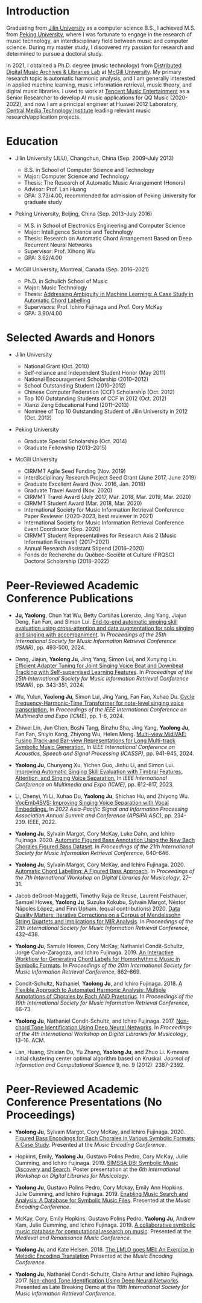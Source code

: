 # Introduction

Graduating from [Jilin University](https://www.jlu.edu.cn/) as a computer science B.S., I achieved M.S. from [Peking University](http://www.cis.pku.edu.cn/auditory/auditory.htm), where I was fortunate to engage in the research of music technology, an interdisciplinary field between music and computer science. During my master study, I discovered my passion for research and determined to pursue a doctoral study. 

In 2021, I obtained a Ph.D. degree (music technology) from [Distributed Digital Music Archives & Libraries Lab](http://ddmal.music.mcgill.ca/) at [McGill University](https://www.mcgill.ca/). My primary research topic is automatic harmonic analysis, and I am generally interested in applied machine learning, music information retrieval, music theory, and digital music libraries. I used to work at [Tencent Music Entertainment](https://www.tencentmusic.com/en-us/) as a Senior Researcher to develop AI music applications for QQ Music (2020-2022), and now I am a principal engineer at Huawei 2012 Laboratory, [Central Media Technology Institute](https://www.bilibili.com/video/BV1PF411T7Tu/) leading relevant music research/application projects. 

# Education

* Jilin University (JLU), Changchun, China (Sep. 2009–July 2013)

  * B.S. in School of Computer Science and Technology
  * Major: Computer Science and Technology
  * Thesis: The Research of Automatic Music Arrangement (Honors)
  * Advisor: Prof. Lan Huang 
  * GPA: 3.73/4.00, recommended for admission of Peking University for graduate study
  
* Peking University, Beijing, China (Sep. 2013–July 2016)

  * M.S. in School of Electronics Engineering and Computer Science
  * Major: Intelligence Science and Technology
  * Thesis: Research on Automatic Chord Arrangement Based on Deep Recurrent Neural Networks
  * Supervisor: Prof. Xihong Wu
  * GPA: 3.62/4.00
  
* McGill University, Montreal, Canada (Sep. 2016–2021)

  * Ph.D. in Schulich School of Music
  * Major: Music Technology
  * Thesis: [Addressing Ambiguity in Machine Learning: A Case Study in Automatic Chord Labelling](https://escholarship.mcgill.ca/downloads/pk02cg572)
  * Supervisors: Prof. Ichiro Fujinaga and Prof. Cory McKay
  * GPA: 3.90/4.00
  
# Selected Awards and Honors

* Jilin University
  * National Grant (Oct. 2010)
  * Self-reliance and Independent Student Honor (May 2011)
  * National Encouragement Scholarship (2010–2012)
  * School Outstanding Student (2010–2012)
  * Chinese Computer Federation (CCF) Scholarship (Oct. 2012)
  * Top 100 Outstanding Students of CCF in 2012 (Oct. 2012)
  * Xianzi Zeng Educational Fund (2011–2013)
  * Nominee of Top 10 Outstanding Student of Jilin University in 2012 (Oct. 2012)
  
* Peking University

  * Graduate Special Scholarship (Oct. 2014)
  * Graduate Fellowship (2013–2015)
  
* McGill University

  * CIRMMT Agile Seed Funding (Nov. 2019)
  * Interdisciplinary Research Project Seed Grant (June 2017, June 2019)
  * Graduate Excellent Award (Nov. 2016, Jan. 2018)
  * Graduate Travel Award (Nov. 2020)
  * CIRMMT Travel Award (July 2017, Mar. 2018, Mar. 2019, Mar. 2020)
  * CIRMMT Student Award (Mar. 2018, Mar. 2020)
  * International Society for Music Information Retrieval Conference Paper Reviewer (2020–2023, best reviewer in 2021)
  * International Society for Music Information Retrieval Conference Event Coordinator (Sep. 2020)
  * CIRMMT Student Representatives for Research Axis 2 (Music Information Retrieval) (2017–2021)
  * Annual Research Assistant Stipend (2016–2020)
  * Fonds de Recherche du Québec-Société et Culture (FRQSC) Doctoral Scholarship (2018–2022)

# Peer-Reviewed Academic Conference Publications 

 * __Ju, Yaolong__, Chun Yat Wu, Betty Cortiñas Lorenzo, Jing Yang, Jiajun Deng, Fan Fan, and Simon Lui. [End-to-end automatic singing skill evaluation using cross-attention and data augmentation for solo singing and singing with accompaniment](https://ismir2024program.ismir.net/poster_89.html). In *Proceedings of the 25th International Society for Music Information Retrieval Conference (ISMIR)*, pp. 493-500, 2024.

* Deng, Jiajun, __Yaolong Ju__, Jing Yang, Simon Lui, and Xunying Liu. [Efficient Adapter Tuning for Joint Singing Voice Beat and Downbeat Tracking with Self-supervised Learning Features](https://ismir2024program.ismir.net/poster_48.html). In *Proceedings of the 25th International Society for Music Information Retrieval Conference (ISMIR)*, pp. 343-351, 2024. 

* Wu, Yulun, __Yaolong Ju__, Simon Lui, Jing Yang, Fan Fan, Xuhao Du. [Cycle Frequency-Harmonic-Time Transformer for note-level singing voice transcription.](https://ieeexplore.ieee.org/abstract/document/10687517) In *Proceedings of the IEEE International Conference on Multimedia and Expo (ICME)*, pp. 1-6, 2024. 

*   Zhiwei Lin, Jun Chen, Boshi Tang, Binzhu Sha, Jing Yang, __Yaolong Ju__, Fan Fan, Shiyin Kang, Zhiyong Wu, Helen Meng. [Multi-view MidiVAE: Fusing Track-and Bar-view Representations for Long Multi-track Symbolic Music Generation.](https://arxiv.org/abs/2401.07532) In *IEEE International Conference on Acoustics, Speech and Signal Processing (ICASSP)*, pp. 941-945, 2024. 

*   __Yaolong Ju__, Chunyang Xu, Yichen Guo, Jinhu Li, and Simon Lui. [Improving Automatic Singing Skill Evaluation with Timbral Features, Attention, and Singing Voice Separation.](https://ieeexplore.ieee.org/abstract/document/10219750) In *IEEE International Conference on Multimedia and Expo (ICME)*, pp. 612-617, 2023. 

*  Li, Chenyi, Yi Li, Xuhao Du, __Yaolong Ju__, Shichao Hu, and Zhiyong Wu. [VocEmb4SVS: Improving Singing Voice Separation with Vocal Embeddings.](https://ieeexplore.ieee.org/stamp/stamp.jsp?arnumber=9980293) In *2022 Asia-Pacific Signal and Information Processing Association Annual Summit and Conference (APSIPA ASC)*, pp. 234-239. IEEE, 2022.

*  __Yaolong Ju__, Sylvain Margot, Cory McKay, Luke Dahn, and Ichiro Fujinaga. 2020. [Automatic Figured Bass Annotation Using the New Bach Chorales Figured Bass Dataset](http://www.music.mcgill.ca/~cmckay/papers/musictech/ju20automatic.pdf). In *Proceedings of the 21th International Society for Music Information Retrieval Conference*, 640–646.

*  __Yaolong Ju__, Sylvain Margot, Cory McKay, and Ichiro Fujinaga. 2020. [Automatic Chord Labelling: A Figured Bass Approach](http://www.music.mcgill.ca/~cmckay/papers/musictech/ju20automaticchord.pdf). In *Proceedings of the 7th International Workshop on Digital Libraries for Musicology*, 27–31.

* Jacob deGroot-Maggetti, Timothy Raja de Reuse, Laurent Feisthauer, Samuel Howes, __Yaolong Ju__, Suzuka Kokubu, Sylvain Margot, Néstor Nápoles López, and Finn Upham. (equal contributions) 2020. [Data Quality Matters: Iterative Corrections on a Corpus of Mendelssohn String Quartets and Implications for MIR Analysis](https://program.ismir2020.net/static/final_papers/235.pdf). In *Proceedings of the 21th International Society for Music Information Retrieval Conference*, 432–438. 

* __Yaolong Ju__, Samule Howes, Cory McKay, Nathaniel Condit-Schultz, Jorge Calvo-Zaragoza, and Ichiro Fujinaga. 2019. [An Interactive Workflow for Generating Chord Labels for Homorhythmic Music in Symbolic Formats](http://archives.ismir.net/ismir2019/paper/000106.pdf). In *Proceedings of the 20th International Society for Music Information Retrieval Conference*, 862–869.

* Condit-Schultz, Nathaniel, __Yaolong Ju__, and Ichiro Fujinaga. 2018. [A Flexible Approach to Automated Harmonic Analysis: Multiple Annotations of Chorales by Bach AND Praetorius](http://ismir2018.ircam.fr/doc/pdfs/283_Paper.pdf). In *Proceedings of the 19th International Society for Music Information Retrieval Conference*, 66-73. 

* __Yaolong Ju__, Nathaniel Condit-Schultz, and Ichiro Fujinaga. 2017. [Non-chord Tone Identification Using Deep Neural Networks](https://clairearthur.com/wp-content/uploads/2018/10/p13-Ju.pdf). In *Proceedings of the 4th International Workshop on Digital Libraries for Musicology*,
13–16. ACM.

* Lan, Huang, Shixian Du, Yu Zhang, __Yaolong Ju__, and Zhuo Li. K-means initial clustering center optimal algorithm based on Kruskal. *Journal of Information and Computational Science* 9, no. 9 (2012): 2387-2392.

# Peer-Reviewed Academic Conference Presentations (No Proceedings)

* __Yaolong Ju__, Sylvain Margot, Cory McKay, and Ichiro Fujinaga. 2020. [Figured Bass Encodings for Bach Chorales in Various Symbolic Formats: A Case Study](http://www.music.mcgill.ca/~cmckay/papers/musictech/ju20figured.pdf). Presented at the *Music Encoding Conference*.

* Hopkins, Emily, __Yaolong Ju__, Gustavo Polins Pedro, Cory McKay, Julie Cumming, and Ichiro Fujinaga. 2019. [SIMSSA DB: Symbolic Music Discovery and Search](http://www.music.mcgill.ca/~cmckay/papers/musictech/hopkins19simssadb.pdf). Poster presentation at the *6th International Workshop on Digital Libraries for Musicology*. 

* __Yaolong Ju__, Gustavo Polins Pedro, Cory Mckay, Emily Ann Hopkins, Julie Cumming, and Ichiro Fujinaga. 2019. [Enabling Music Search and Analysis: A Database for Symbolic Music Files](https://drive.google.com/file/d/1sH8-Ih8ugQigXRj-W5V3Ftthx83inIIL/view?usp=sharing). Presented at the *Music Encoding Conference*.

* McKay, Cory, Emily Hopkins, Gustavo Polins Pedro, __Yaolong Ju__, Andrew Kam, Julie Cumming, and Ichiro Fujinaga. 2019. [A collaborative symbolic music database for computational research on music](https://drive.google.com/file/d/1gB4u0MaE7Ku5jYHS12eORit5v4V8gNE2/view?usp=sharing). Presented at the *Medieval and Renaissance Music Conference*.

* __Yaolong Ju__, and Kate Helsen. 2018. [The LMLO goes MEI: An Exercise in Melodic Encoding Translation](https://drive.google.com/file/d/1-BKGfBQlGWAk_PXHPZeUyAUCjHvKH3Gv/view?usp=sharing) Presented at the *Music Encoding Conference*.

* __Yaolong Ju__, Nathaniel Condit-Schultz, Claire Arthur and Ichiro Fujinaga. 2017. [Non-chord Tone Identification Using Deep Neural Networks](https://simssa.ca/assets/files/Ju2017.pdf). Presented as Late Breaking Demo at the *18th International Society for Music Information Retrieval
Conference*. 

